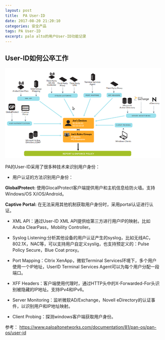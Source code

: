 ```yaml
---
layout: post
title:  PA User-ID
date: 2017-08-20 21:20:10
categories: 安全产品
tags: PA User-ID
excerpt: palo alto的用户User-ID功能记录
---
```


## User-ID如何公卒工作
![image](\assets\pa\userid\userid.png)

PA的User-ID采用了很多种技术来识别用户身份：

+   用户认证的方法识别用户身份：

**GlobalProtect:** 使用GlocalProtect客户端提供用户和主机信息给防火墙。支持Windows/OS X/iOS/Android。

**Captive Portal:** 在无法采用其他机制获取用户身份时，采用portal认证进行认证。

+   XML API：通过User-ID XML API提供给第三方进行用户IP的映射。比如Aruba ClearPass，Mobility Controller。

+   Syslog Listening:分析其他设备的用户认证产生的syslog，比如无线AC，802.1X，NAC等，可以支持用户自定义syslig，也支持预定义的：Pulse Policy Secure，Blue Coat proxy。

+   Port Mapping：Citrix XenApp，微软Terminal Services环境下，多个用户使用一个IP地址，UserID Terminal Services Agent可以为每个用户分配一段端口。

+   XFF Headers：客户端使用代理时，通过HTTP头中的X-Forwarded-For头识别被隐藏的IP地址。支持IPv4和IPv6。

+   Server Monitoring：监听微软AD/Exchange，Novell eDirectory的认证事件，以识别用户和IP地址映射。

+   Client Probing：探测windows客户端获取用户身份。

参考：
https://www.paloaltonetworks.com/documentation/81/pan-os/pan-os/user-id
